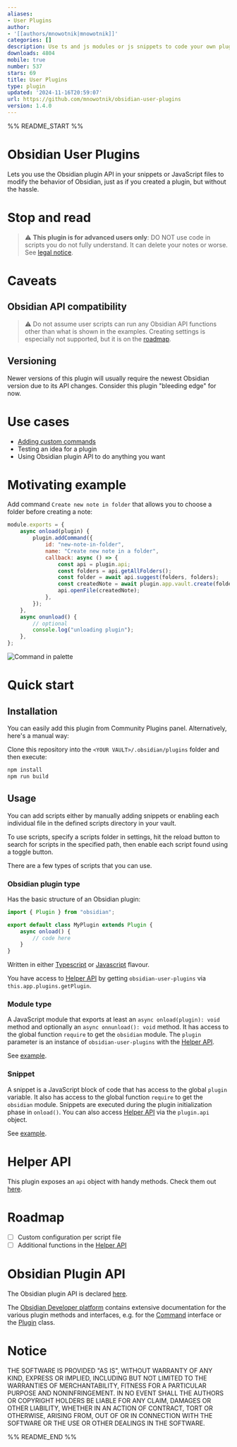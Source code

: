```yaml
---
aliases:
- User Plugins
author:
- '[[authors/mnowotnik|mnowotnik]]'
categories: []
description: Use ts and js modules or js snippets to code your own plugins
downloads: 4804
mobile: true
number: 537
stars: 69
title: User Plugins
type: plugin
updated: '2024-11-16T20:59:07'
url: https://github.com/mnowotnik/obsidian-user-plugins
version: 1.4.0
---
```


%% README_START %%

# Obsidian User Plugins

Lets you use the Obsidian plugin API in your snippets or JavaScript files to modify the behavior of Obsidian, just as if you created a plugin, but without the hassle.

# Stop and read

> :warning: **This plugin is for advanced users only**: DO NOT use code in scripts you do not fully understand. 
> It can delete your notes or worse. See [legal notice](#Notice).

# Caveats

## Obsidian API compatibility

> :warning: Do not assume user scripts can run any Obsidian API functions other
> than what is shown in the examples. Creating settings is especially not supported, but it is on the [roadmap](#roadmap).

## Versioning

Newer versions of this plugin will usually require the newest Obsidian version due to its API changes. Consider this plugin "bleeding edge" for now.

# Use cases

- [Adding custom commands](https://docs.obsidian.md/Reference/TypeScript+API/Command)
- Testing an idea for a plugin
- Using Obsidian plugin API to do anything you want

# Motivating example

Add command `Create new note in folder` that allows you to choose a folder
before creating a note:

```javascript
module.exports = {
    async onload(plugin) {
        plugin.addCommand({
            id: "new-note-in-folder",
            name: "Create new note in a folder",
            callback: async () => {
                const api = plugin.api;
                const folders = api.getAllFolders();
                const folder = await api.suggest(folders, folders);
                const createdNote = await plugin.app.vault.create(folder + "/Hello World.md", "Hello World!");
                api.openFile(createdNote);
            },
        });
    },
    async onunload() {
        // optional
        console.log("unloading plugin");
    },
};

```

![Command in palette](https://user-images.githubusercontent.com/8244123/167032593-0dbe59b1-2c2a-4700-83f4-01609cf0d30a.png)

# Quick start

## Installation

You can easily add this plugin from Community Plugins panel.
Alternatively, here's a manual way:

Clone this repository into the `<YOUR VAULT>/.obsidian/plugins` folder and then execute:

```bash
npm install
npm run build
```

## Usage

You can add scripts either by manually adding snippets or enabling each individual file in the defined scripts directory in your vault.

To use scripts, specify a scripts folder in settings, hit the reload button to search for scripts in the specified path,
then enable each script found using a toggle button.

There are a few types of scripts that you can use.

### Obsidian plugin type

Has the basic structure of an Obsidian plugin:

```typescript
import { Plugin } from "obsidian";

export default class MyPlugin extends Plugin {
	async onload() {
        // code here
	}
}
```
Written in either [Typescript](./examples/ts-plugin/main.ts) or [Javascript](./examples/js-plugin/plugin.js) flavour.

You have access to [Helper API](#helper-api) by getting `obsidian-user-plugins` via `this.app.plugins.getPlugin`.

### Module type

A JavaScript module that exports at least an `async onload(plugin): void` method and
optionally an `async onnunload(): void` method. It has access to the global function
`require` to get the `obsidian` module.
The `plugin` parameter is an instance of `obsidian-user-plugins` with the [Helper API](#helper-api). 

See [example](./examples/js-module/module.js).

### Snippet

A snippet is a JavaScript block of code that has access to the global `plugin`
variable. It also has access to the global function `require` to get the `obsidian`
module. Snippets are executed during the plugin initialization phase in `onload()`.
You can also access [Helper API](#helper-api) via the `plugin.api` object.

See [example](./examples/js-snippet/snippet.js).

# Helper API

This plugin exposes an `api` object with handy methods. Check them out [here](./src/helpers/Helpers.ts).

# Roadmap

- [ ] Custom configuration per script file
- [ ] Additional functions in the [Helper API](#helper-api)

# Obsidian Plugin API

The Obsidian plugin API is declared [here](https://github.com/obsidianmd/obsidian-api/blob/master/obsidian.d.ts).

The [Obsidian Developer platform](https://docs.obsidian.md/Reference/TypeScript+API/) contains extensive documentation for the various plugin methods and interfaces, e.g. for the [Command](https://docs.obsidian.md/Reference/TypeScript+API/Command) interface or the [Plugin](https://docs.obsidian.md/Reference/TypeScript+API/Plugin) class. 

# Notice

THE SOFTWARE IS PROVIDED "AS IS", WITHOUT WARRANTY OF ANY KIND, EXPRESS OR IMPLIED, INCLUDING BUT NOT LIMITED TO THE WARRANTIES OF MERCHANTABILITY, FITNESS FOR A PARTICULAR PURPOSE AND NONINFRINGEMENT. IN NO EVENT SHALL THE AUTHORS OR COPYRIGHT HOLDERS BE LIABLE FOR ANY CLAIM, DAMAGES OR OTHER LIABILITY, WHETHER IN AN ACTION OF CONTRACT, TORT OR OTHERWISE, ARISING FROM, OUT OF OR IN CONNECTION WITH THE SOFTWARE OR THE USE OR OTHER DEALINGS IN THE SOFTWARE.


%% README_END %%